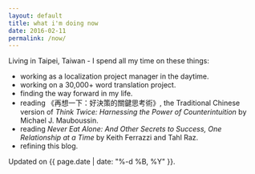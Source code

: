 ```yaml
---
layout: default
title: what i'm doing now
date: 2016-02-11
permalink: /now/
---
```


Living in Taipei, Taiwan - I spend all my time on these things:

* working as a localization project manager in the daytime.
* working on a 30,000+ word translation project.
* finding the way forward in my life.
* reading 《再想一下：好決策的關鍵思考術》, the Traditional Chinese version of *Think Twice: Harnessing the Power of Counterintuition* by Michael J. Mauboussin.
* reading *Never Eat Alone: And Other Secrets to Success, One Relationship at a Time* by Keith Ferrazzi and Tahl Raz.
* refining this blog.

Updated on {{ page.date | date: "%-d %B, %Y" }}.
